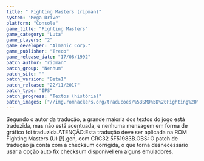```yaml
---
title: " Fighting Masters (ripman)"
system: "Mega Drive"
platform: "Console"
game_title: "Fighting Masters"
game_category: "Luta"
game_players: "2"
game_developer: "Almanic Corp."
game_publisher: "Treco"
game_release_date: "17/08/1992"
patch_author: "ripman"
patch_group: "Nenhum"
patch_site: ""
patch_version: "Beta1"
patch_release: "22/11/2017"
patch_type: "IPS"
patch_progress: "Textos (história)"
patch_images: ["//img.romhackers.org/traducoes/%5BSMD%5D%20Fighting%20Masters%20-%20ripman%20-%201.png","//img.romhackers.org/traducoes/%5BSMD%5D%20Fighting%20Masters%20-%20ripman%20-%202.png","//img.romhackers.org/traducoes/%5BSMD%5D%20Fighting%20Masters%20-%20ripman%20-%203.png"]
---
```

Segundo o autor da tradução, a grande maioria dos textos do jogo está traduzida, mas não está acentuada, e nenhuma mensagem em forma de gráfico foi traduzida.ATENÇÃO:Esta tradução deve ser aplicada na ROM Fighting Masters (U) [!].gen, com CRC32 5F51983B.OBS: O patch de tradução já conta com a checksum corrigida, o que torna desnecessário usar a opção auto fix checksum disponível em alguns emuladores.